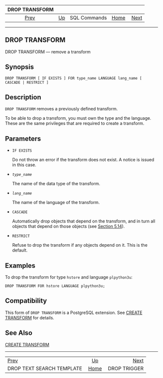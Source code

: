 <!--?xml version="1.0" encoding="UTF-8" standalone="no"?-->

|                        DROP TRANSFORM                        |                                        |              |                                                       |                                              |
| :----------------------------------------------------------: | :------------------------------------- | :----------: | ----------------------------------------------------: | -------------------------------------------: |
| [Prev](sql-droptstemplate.html "DROP TEXT SEARCH TEMPLATE")  | [Up](sql-commands.html "SQL Commands") | SQL Commands | [Home](index.html "PostgreSQL 17devel Documentation") |  [Next](sql-droptrigger.html "DROP TRIGGER") |

***

[]()

## DROP TRANSFORM

DROP TRANSFORM — remove a transform

## Synopsis

    DROP TRANSFORM [ IF EXISTS ] FOR type_name LANGUAGE lang_name [ CASCADE | RESTRICT ]

## Description

`DROP TRANSFORM` removes a previously defined transform.

To be able to drop a transform, you must own the type and the language. These are the same privileges that are required to create a transform.

## Parameters

*   `IF EXISTS`

    Do not throw an error if the transform does not exist. A notice is issued in this case.

*   *`type_name`*

    The name of the data type of the transform.

*   *`lang_name`*

    The name of the language of the transform.

*   `CASCADE`

    Automatically drop objects that depend on the transform, and in turn all objects that depend on those objects (see [Section 5.14](ddl-depend.html "5.14. Dependency Tracking")).

*   `RESTRICT`

    Refuse to drop the transform if any objects depend on it. This is the default.

## Examples

To drop the transform for type `hstore` and language `plpython3u`:

    DROP TRANSFORM FOR hstore LANGUAGE plpython3u;

## Compatibility

This form of `DROP TRANSFORM` is a PostgreSQL extension. See [CREATE TRANSFORM](sql-createtransform.html "CREATE TRANSFORM") for details.

## See Also

[CREATE TRANSFORM](sql-createtransform.html "CREATE TRANSFORM")

***

|                                                              |                                                       |                                              |
| :----------------------------------------------------------- | :---------------------------------------------------: | -------------------------------------------: |
| [Prev](sql-droptstemplate.html "DROP TEXT SEARCH TEMPLATE")  |         [Up](sql-commands.html "SQL Commands")        |  [Next](sql-droptrigger.html "DROP TRIGGER") |
| DROP TEXT SEARCH TEMPLATE                                    | [Home](index.html "PostgreSQL 17devel Documentation") |                                 DROP TRIGGER |

